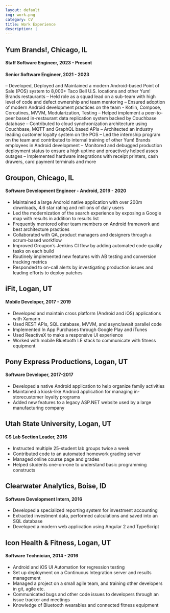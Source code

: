 ```yaml
---
layout: default
img: work.png
category: CV
title: Work Experience
description: |
---
```


## Yum Brands!, Chicago, IL
#### Staff Software Engineer, 2023 - Present
#### Senior Software Engineer, 2021 - 2023
– Developed, Deployed and Maintained a modern Android-based Point of Sale (POS) system to 8,000+ Taco Bell
U.S. locations and other Yum! Brands restaurants
– Held role as a squad lead on a sub-team with high level of code and defect ownership and team mentoring
– Ensured adoption of modern Android development practices on the team - Kotlin, Compose, Coroutines,
MVVM, Modularization, Testing
– Helped implement a peer-to-peer based in-restaurant data replication system backed by Couchbase database
– Contributed to cloud synchronization architecture using Couchbase, MQTT and GraphQL based APIs
– Architected an industry leading customer loyalty system on the POS
– Led the internship program on the team and contributed to internal training of other Yum! Brands employees
in Android development
– Monitored and debugged production deployment status to ensure a high uptime and proactively helped asses
outages
– Implemented hardware integrations with receipt printers, cash drawers, card payment terminals and more

## Groupon, Chicago, IL
####  Software Development Engineer - Android, 2019 - 2020

- Maintained a large Android native application with over 200m downloads, 4.6 star rating and millions of daily users
- Led the modernization of the search experience by exposing a Google map with results in addition to results list
- Frequently mentored other team members on Android framework and best architecture practices
- Collaborated with QA, product managers and designers through a scrum-based workflow
- Improved Groupon’s Jenkins CI flow by adding automated code quality tasks on each build
- Routinely implemented new features with AB testing and conversion tracking metrics
- Responded to on-call alerts by investigating production issues and leading efforts to deploy patches

## iFit, Logan, UT
####  Mobile Developer, 2017 - 2019
* Developed and maintain cross platform (Android and iOS) applications with Xamarin
* Used REST APIs, SQL database, MVVM, and async/await parallel code
* Implemented In App Purchases through Google Play and iTunes
* Used ReactiveX to make a responsive UI experience
* Worked with mobile Bluetooth LE stack to communicate with fitness equipment

## Pony Express Productions, Logan, UT
#### Software Developer, 2017-2017
* Developed a native Android application to help organize family activities
* Maintained a kiosk-like Android application for managing in-storecustomer loyalty programs
* Added new features to a legacy ASP.NET website used by a large manufacturing company

## Utah State University, Logan, UT
#### CS Lab Section Leader, 2016

* Instructed multiple 25-student lab groups twice a week
* Contributed code to an automated homework grading server
* Managed online course page and grades
* Helped students one-on-one to understand basic programming constructs

## Clearwater Analytics, Boise, ID
#### Software Development Intern, 2016

* Developed a specialized reporting system for investment accounting
* Extracted investment data, performed calculations and saved into an SQL database
* Developed a modern web application using Angular 2 and TypeScript

## Icon Health & Fitness, Logan, UT
#### Software Technician, 2014 - 2016

* Android and iOS UI Automation for regression testing
* Set up deployment on a Continuous Integration server and results management
* Managed a project on a small agile team, and training other developers in git, agile etc.
* Communicated bugs and other code issues to developers through an issue tracker and meetings
* Knowledge of Bluetooth wearables and connected fitness equipment
